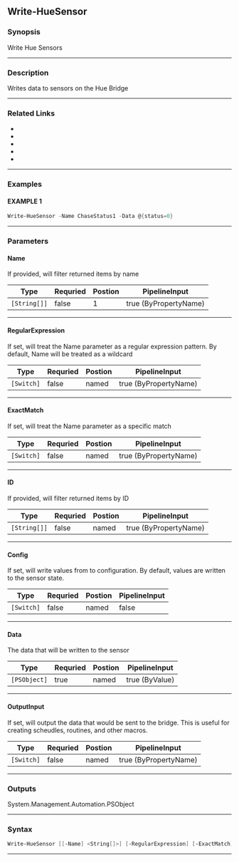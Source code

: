 
Write-HueSensor
---------------
### Synopsis
Write Hue Sensors

---
### Description

Writes data to sensors on the Hue Bridge

---
### Related Links
* [](Read-HueSensor.md)
* [](Get-HueSensor.md)
* [](Get-HueBridge.md)
* [](Add-HueSensor.md)
* [](Remove-HueSensor.md)
---
### Examples
#### EXAMPLE 1
```PowerShell
Write-HueSensor -Name ChaseStatus1 -Data @{status=0}
```

---
### Parameters
#### **Name**

If provided, will filter returned items by name



|Type            |Requried|Postion|PipelineInput        |
|----------------|--------|-------|---------------------|
|```[String[]]```|false   |1      |true (ByPropertyName)|
---
#### **RegularExpression**

If set, will treat the Name parameter as a regular expression pattern.  By default, Name will be treated as a wildcard



|Type          |Requried|Postion|PipelineInput        |
|--------------|--------|-------|---------------------|
|```[Switch]```|false   |named  |true (ByPropertyName)|
---
#### **ExactMatch**

If set, will treat the Name parameter as a specific match



|Type          |Requried|Postion|PipelineInput        |
|--------------|--------|-------|---------------------|
|```[Switch]```|false   |named  |true (ByPropertyName)|
---
#### **ID**

If provided, will filter returned items by ID



|Type            |Requried|Postion|PipelineInput        |
|----------------|--------|-------|---------------------|
|```[String[]]```|false   |named  |true (ByPropertyName)|
---
#### **Config**

If set, will write values from to configuration.  By default, values are written to the sensor state.



|Type          |Requried|Postion|PipelineInput|
|--------------|--------|-------|-------------|
|```[Switch]```|false   |named  |false        |
---
#### **Data**

The data that will be written to the sensor



|Type            |Requried|Postion|PipelineInput |
|----------------|--------|-------|--------------|
|```[PSObject]```|true    |named  |true (ByValue)|
---
#### **OutputInput**

If set, will output the data that would be sent to the bridge.  This is useful for creating scheudles, routines, and other macros.



|Type          |Requried|Postion|PipelineInput        |
|--------------|--------|-------|---------------------|
|```[Switch]```|false   |named  |true (ByPropertyName)|
---
### Outputs
System.Management.Automation.PSObject


---
### Syntax
```PowerShell
Write-HueSensor [[-Name] <String[]>] [-RegularExpression] [-ExactMatch] [-ID <String[]>] [-Config] -Data <PSObject> [-OutputInput] [<CommonParameters>]
```
---


